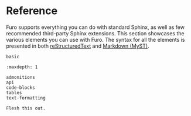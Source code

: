 # Reference

Furo supports everything you can do with standard Sphinx, as well as few recommended third-party Sphinx extensions. This section showcases the various elements you can use with Furo. The syntax for all the elements is presented in both [reStructuredText] and [Markdown (MyST)][myst-markdown].

```{toctree}
basic
```

```{toctree}
:maxdepth: 1

admonitions
api
code-blocks
tables
text-formatting
```

```{todo}
Flesh this out.
```

[myst-markdown]: https://myst-parser.readthedocs.io/en/latest/
[restructuredtext]: https://docutils.sourceforge.io/docs/user/rst/quickref.html
